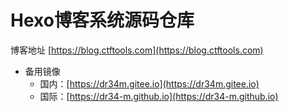 # Hexo博客系统源码仓库

博客地址 [https://blog.ctftools.com](https://blog.ctftools.com)

* 备用镜像
  * 国内：[https://dr34m.gitee.io](https://dr34m.gitee.io)
  * 国际：[https://dr34-m.github.io](https://dr34-m.github.io)